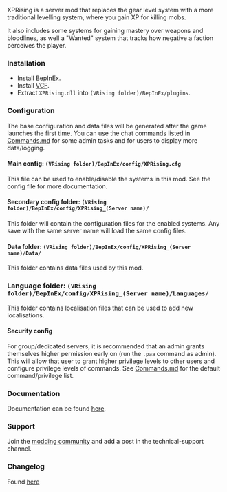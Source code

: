 XPRising is a server mod that replaces the gear level system with a more traditional levelling system, where you gain XP for killing mobs.

It also includes some systems for gaining mastery over weapons and bloodlines, as well a "Wanted" system that tracks how negative a faction perceives the player.

### Installation

- Install [BepInEx](https://v-rising.thunderstore.io/package/BepInEx/BepInExPack_V_Rising/).
- Install [VCF](https://thunderstore.io/c/v-rising/p/deca/VampireCommandFramework/).
- Extract `XPRising.dll` into `(VRising folder)/BepInEx/plugins`.

### Configuration

The base configuration and data files will be generated after the game launches the first time.
You can use the chat commands listed in [Commands.md](https://github.com/aontas/XPRising/blob/main/Command.md) for some admin tasks and for users to display more data/logging.   

#### Main config: `(VRising folder)/BepInEx/config/XPRising.cfg`
This file can be used to enable/disable the systems in this mod. See the config file for more documentation.

#### Secondary config folder: `(VRising folder)/BepInEx/config/XPRising_(Server name)/`
This folder will contain the configuration files for the enabled systems. Any save with the same server name will load the same config files.

#### Data folder: `(VRising folder)/BepInEx/config/XPRising_(Server name)/Data/`
This folder contains data files used by this mod.

### Language folder: `(VRising folder)/BepInEx/config/XPRising_(Server name)/Languages/`
This folder contains localisation files that can be used to add new localisations.

#### Security config
For group/dedicated servers, it is recommended that an admin grants themselves higher permission early on (run the `.paa` command as admin).
This will allow that user to grant higher privilege levels to other users and configure privilege levels of commands.
See [Commands.md](https://github.com/aontas/XPRising/blob/main/Command.md) for the default command/privilege list.

### Documentation

Documentation can be found [here](https://github.com/aontas/XPRising/blob/main/Documentation.md).

### Support

Join the [modding community](https://vrisingmods.com/discord) and add a post in the technical-support channel.

### Changelog

Found [here](https://github.com/aontas/XPRising/blob/main/CHANGELOG.md)